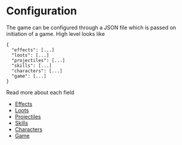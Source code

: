 # Configuration

The game can be configured through a JSON file which is passed on initiation of a game. High level looks like

```
{
  "effects": [...]
  "loots": [...]
  "projectiles": [...]
  "skills": [...]
  "characters": [...]
  "game": [...]
}
```

Read more about each field
- [Effects](./effects.md)
- [Loots](./loots.md)
- [Projectiles](./projectiles.md)
- [Skills](./skills.md)
- [Characters](./characters.md)
- [Game](./game.md)
